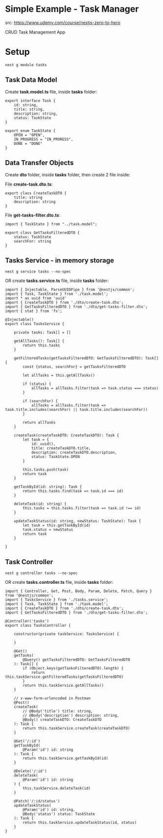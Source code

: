 # Simple Example - Task Manager

src: https://www.udemy.com/course/nestjs-zero-to-hero

CRUD Task Management App

# Setup 

```
nest g module tasks
```

## Task Data Model

Create **task.model.ts** file, inside **tasks** folder:

```
export interface Task {
    id: string,
    title: string,
    description: string,
    status: TaskState
}

export enum TaskState {
    OPEN = "OPEN",
    IN_PROGRESS = "IN_PRORESS",
    DONE = "DONE"
}
```

## Data Transfer Objects

Create **dto** folder, inside **tasks** folder, then create 2 file inside:

File **create-task.dto.ts**:

```
export class CreateTaskDTO {
    title: string
    description: string
}
```

File **get-tasks-filter.dto.ts**:

```
import { TaskState } from "../task.model";

export class GetTasksFilteredDTO {
    status: TaskState
    searchFor: string
}
```

## Tasks Service - in memory storage

```
nest g service tasks --no-spec
```

OR create **tasks.service.ts** file, inside **tasks** folder:

```
import { Injectable, ParseUUIDPipe } from '@nestjs/common';
import { Task, TaskState } from './task.model';
import * as uuid from 'uuid'
import { CreateTaskDTO } from './dto/create-task.dto';
import { GetTasksFilteredDTO } from './dto/get-tasks-filter.dto';
import { stat } from 'fs';

@Injectable()
export class TasksService {

    private tasks: Task[] = []

    getAllTasks(): Task[] {
        return this.tasks
    }

    getFilteredTasks(getTasksFilteredDTO: GetTasksFilteredDTO): Task[] {
        const {status, searchFor} = getTasksFilteredDTO

        let allTasks = this.getAllTasks()

        if (status) {
            allTasks = allTasks.filter(task => task.status === status)
        }

        if (searchFor) {
            allTasks = allTasks.filter(task => task.title.includes(searchFor) || task.title.includes(searchFor))
        }

        return allTasks
    }

    createTask(createTaskDTO: CreateTaskDTO): Task {
        let task = {
            id: uuid(),
            title: createTaskDTO.title,
            description: createTaskDTO.description,
            status: TaskState.OPEN
        }

        this.tasks.push(task)
        return task
    }

    getTaskById(id: string): Task {
        return this.tasks.find(task => task.id === id)
    }

    deleteTask(id: string) {
        this.tasks = this.tasks.filter(task => task.id !== id)
    }

    updateTaskStatus(id: string, newStatus: TaskState): Task {
        let task = this.getTaskById(id)
        task.status = newStatus
        return task
    }

}
```

## Task Controller

```
nest g controller tasks --no-spec
```
OR create **tasks.controller.ts** file, inside **tasks** folder:

```
import { Controller, Get, Post, Body, Param, Delete, Patch, Query } from '@nestjs/common';
import { TasksService } from './tasks.service';
import { Task, TaskState } from './task.model';
import { CreateTaskDTO } from './dto/create-task.dto';
import { GetTasksFilteredDTO } from './dto/get-tasks-filter.dto';

@Controller('tasks')
export class TasksController {

    constructor(private taskService: TasksService) {

    }

    @Get()
    getTasks(
        @Query() getTasksFilteredDTO: GetTasksFilteredDTO
    ): Task[] {
        if (Object.keys(getTasksFilteredDTO).length) {
            return this.taskService.getFilteredTasks(getTasksFilteredDTO) 
        } 
        return this.taskService.getAllTasks()
    }

    // x-www-form-urlencoded in Postman
    @Post()
    createTask(
        // @Body('title') title: string,
        // @Body('description') description: string,
        @Body() createTaskDTO: CreateTaskDTO
    ): Task {
        return this.taskService.createTask(createTaskDTO)
    }

    @Get('/:id')
    getTaskById(
        @Param('id') id: string
    ): Task {
        return this.taskService.getTaskById(id)
    }

    @Delete('/:id')
    deleteTask(
        @Param('id') id: string
    ) {
        this.taskService.deleteTask(id)
    }

    @Patch('/:id/status')
    updateTaskStatus(
        @Param('id') id: string,
        @Body('status') status: TaskState
    ): Task {
        return this.taskService.updateTaskStatus(id, status)
    }
}
```
